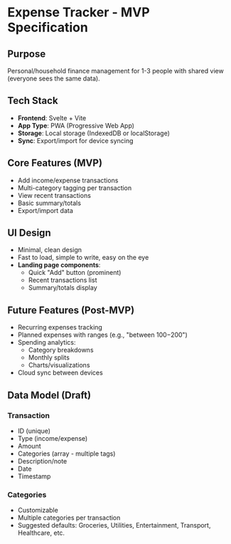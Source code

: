 # Expense Tracker - MVP Specification

## Purpose
Personal/household finance management for 1-3 people with shared view (everyone sees the same data).

## Tech Stack
- **Frontend**: Svelte + Vite
- **App Type**: PWA (Progressive Web App)
- **Storage**: Local storage (IndexedDB or localStorage)
- **Sync**: Export/import for device syncing

## Core Features (MVP)
- Add income/expense transactions
- Multi-category tagging per transaction
- View recent transactions
- Basic summary/totals
- Export/import data

## UI Design
- Minimal, clean design
- Fast to load, simple to write, easy on the eye
- **Landing page components**:
  - Quick "Add" button (prominent)
  - Recent transactions list
  - Summary/totals display

## Future Features (Post-MVP)
- Recurring expenses tracking
- Planned expenses with ranges (e.g., "between $100-$200")
- Spending analytics:
  - Category breakdowns
  - Monthly splits
  - Charts/visualizations
- Cloud sync between devices

## Data Model (Draft)

### Transaction
- ID (unique)
- Type (income/expense)
- Amount
- Categories (array - multiple tags)
- Description/note
- Date
- Timestamp

### Categories
- Customizable
- Multiple categories per transaction
- Suggested defaults: Groceries, Utilities, Entertainment, Transport, Healthcare, etc.
